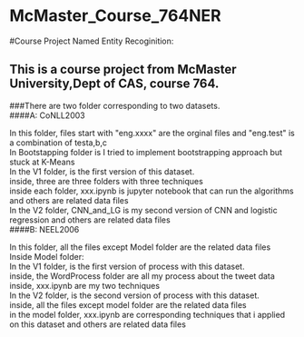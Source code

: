 # McMaster_Course_764NER
#Course Project Named Entity Recoginition:<br>
## This is a course project from McMaster University,Dept of CAS, course 764.<br>
###There are two folder corresponding to two datasets.<br>
####A: CoNLL2003<br>

  In this folder, files start with "eng.xxxx" are the orginal files and "eng.test" is a combination of testa,b,c<br>
  In Bootstapping folder is I tried to implement bootstrapping approach but stuck at K-Means<br>
  In the V1 folder, is the first version of this dataset.<br>
    inside, three are three folders with three techniques<br>
      inside each folder, xxx.ipynb is jupyter notebook that can run the algorithms and others are related data files<br>
  In the V2 folder, CNN_and_LG is my second version of CNN and logistic regression and others are related data files<br>
  ####B: NEEL2006<br>

  In this folder, all the files except Model folder are the related data files<br>
    Inside Model folder:<br>
        In the V1 folder, is the first version of process with this dataset.<br>
           inside, the WordProcess folder are all my process about the tweet data<br>
           inside, xxx.ipynb are my two techniques<br>
        In the V2 folder, is the second version of process with this dataset.<br>
           inside,  all the files except model folder are the related data files<br>
           in the model folder, xxx.ipynb are corresponding techniques that i applied on this dataset and others are related data files<br>
